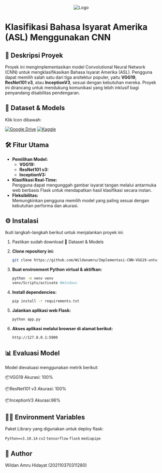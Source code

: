 
<p align="center">
  <img src="https://encrypted-tbn0.gstatic.com/images?q=tbn:ANd9GcSTb0qu3fC1MDco5o3odZ7t4L6BGu1gXC66EjIO4MngVXcFbpn4i2qiitFgLNVxQ5dyp8I&usqp=CAU" alt="Logo" />
</p>

# Klasifikasi Bahasa Isyarat Amerika (ASL) Menggunakan CNN  

## 📖 Deskripsi Proyek  
Proyek ini mengimplementasikan model Convolutional Neural Network (CNN) untuk mengklasifikasikan Bahasa Isyarat Amerika (ASL). Pengguna dapat memilih salah satu dari tiga arsitektur populer, yaitu **VGG19**, **ResNet101 v3**, atau **InceptionV3**, sesuai dengan kebutuhan mereka. Proyek ini dirancang untuk mendukung komunikasi yang lebih inklusif bagi penyandang disabilitas pendengaran.  

## 📂 Dataset & Models
Klik Icon dibawah:

[![Google Drive](https://img.shields.io/badge/Google%20Drive-4285F4?style=for-the-badge&logo=googledrive&logoColor=white)](https://drive.google.com/drive/folders/1Hmd8IblC45SEiE9vvQSAwE9hio62F6V0?usp=drive_link)
[![Kaggle](https://img.shields.io/badge/Kaggle-ASL%20Alphabet-20BEFF?style=for-the-badge&logo=kaggle&logoColor=white)](https://www.kaggle.com/datasets/grassknoted/asl-alphabet)  

## 🛠️ Fitur Utama  
- **Pemilihan Model:**  
  - **VGG19:** 
  - **ResNet101 v3:**  
  - **InceptionV3:** 
- **Klasifikasi Real-Time:**  
  Pengguna dapat mengunggah gambar isyarat tangan melalui antarmuka web berbasis Flask untuk mendapatkan hasil klasifikasi secara instan.  
- **Fleksibilitas:**  
  Memungkinkan pengguna memilih model yang paling sesuai dengan kebutuhan performa dan akurasi.  

## ⚙️ Instalasi  
Ikuti langkah-langkah berikut untuk menjalankan proyek ini:
1. Pastikan sudah download 📂 Dataset & Models

2. **Clone repository ini:**  
   ```bash
   git clone https://github.com/Wildanamru/Implementasi-CNN-VGG19-untuk-Klasifikasi-Bahasa-Isyarat-Amerika-ASL-Berbasis-Flask.git
   ```
2. **Buat environment Python virtual & aktifkan:**  
   ```bash
   python -m venv venv
   venv/Scripts/activate #Windows
   ```
3. **Install dependencies:**  
   ```bash
   pip install -r requirements.txt  
   ```
4. **Jalankan aplikasi web Flask:**  
   ```bash
   python app.py  
   ```
5. **Akses aplikasi melalui browser di alamat berikut:**  
   ```bash
   http://127.0.0.1:5000   
   ```
## 📊 Evaluasi Model
Model dievaluasi menggunakan metrik berikut:


  📦VGG19
      Akurasi: 100%

    
  📦ResNet101 v3
      Akurasi: 100%

    
  📦InceptionV3
      Akurasi:96%
    
## 👩‍💻 Environment Variables

Paket Library yang digunakan untuk deploy flask:

`Python==3.10.14`
`cv2`
`tensorflow`
`flask`
`mediapipe`

## 📧 Author
Wildan Amru Hidayat (202110370311280)

